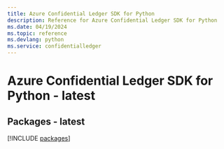 ```yaml
---
title: Azure Confidential Ledger SDK for Python
description: Reference for Azure Confidential Ledger SDK for Python
ms.date: 04/19/2024
ms.topic: reference
ms.devlang: python
ms.service: confidentialledger
---
```

# Azure Confidential Ledger SDK for Python - latest
## Packages - latest
[!INCLUDE [packages](confidential-ledger-index.md)]